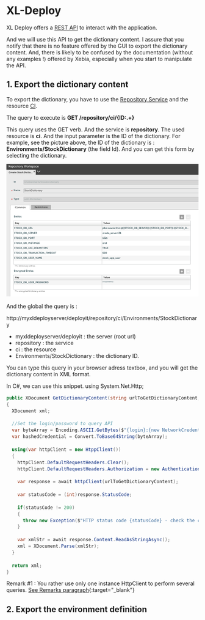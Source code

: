 # XL-Deploy

XL Deploy offers a [REST API](https://docs.xebialabs.com/xl-deploy/latest/rest-api/index.html) to interact with the application.

And we will use this API to get the dictionary content. I assure that you notify that there is no feature offered by the GUI to export the dictionary content. And, there is likely to be confused by the documentation (without any examples !) offered by Xebia, especially when you start to manipulate the API.

## 1. Export the dictionary content

To export the dictionary, you have to use the [Repository Service](https://docs.xebialabs.com/xl-deploy/latest/rest-api/com.xebialabs.deployit.engine.api.RepositoryService.html) and the resource [CI](https://docs.xebialabs.com/xl-deploy/latest/rest-api/com.xebialabs.deployit.engine.api.RepositoryService.html#/repository/ci/{ID:.+}:GET).

The query to execute is __GET /repository/ci/{ID:.+}__

This query uses the GET verb. And the service is __repository__. The used resource is __ci__. And the input parameter is the ID of the dictionary. For example, see the picture above, the ID of the dictionary is : __Environments/StockDictionary__ (the field Id). 
And you can get this form by selecting the dictionary.

![alt text](https://raw.githubusercontent.com/OlivierMounicq/XL-Deploy/master/img/Dictionary.png "XL Deply Dictionary")

And the global the query is : 

http://myxldeployserver/deployit/repository/ci/Environments/StockDictionary  

* myxldeployserver/deployit : the server (root url)
* repository : the service
* ci : the resource
* Environments/StockDictionary : the dictionary ID.

You can type this query in your browser adress textbox, and you will get the dictionary content in XML format. 


In C\#, we can use this snippet.
using System.Net.Http;

```cs
public XDocument GetDictionaryContent(string urlToGetDictionaryContent, string login, SecureString pwd)
{
  XDocument xml;
  
  //Set the login/password to query API  
  var byteArray = Encoding.ASCII.GetBytes($"{login}:{new NetworkCredential(string.Empty, pwd).Password}");
  var hashedCredential = Convert.ToBase64String(byteArray);

  using(var httpClient = new HtppClient())
  {
    httpClient.DefaultRequestHeaders.Clear();
    httpClient.DefaultRequestHeaders.Authorization = new AuthenticationHeaderValue("Basic", hashedCredential);
    
    var response = await httpClient(urlToGetDictionaryContent);
    
    var statusCode = (int)response.StatusCode;
    
    if(statusCode != 200)
    {
      throw new Exception($"HTTP status code {statusCode} - check the credentials or the query. The GET query is {urlToGetDictionaryContent}");
    }
    
    var xmlStr = await response.Content.ReadAsStringAsync();
    xml = XDocument.Parse(xmlStr);
  }

  return xml;
}


```

Remark #1 :  You rather use only one instance HttpClient to perform several queries. [See Remarks paragraph](https://docs.microsoft.com/en-us/dotnet/api/system.net.http.httpclient?view=netframework-4.8){:target="_blank"}

## 2. Export the environment definition








